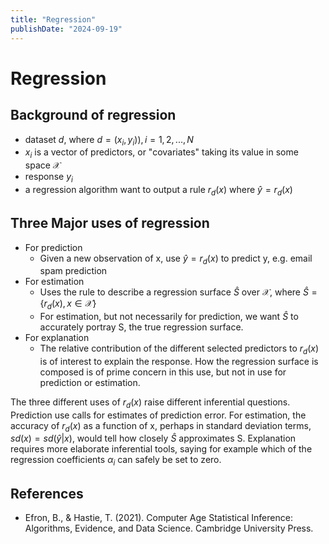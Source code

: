 ```yaml
---
title: "Regression"
publishDate: "2024-09-19"
---
```


# Regression

## Background of regression

- dataset $d$, where $d = {(x_i, y_i)), i=1,2,...,N}$
- $x_i$ is a vector of predictors, or "covariates" taking its value in some space $\mathcal{X}$
- response $y_i$
- a regression algorithm want to output a rule $r_d(x)$ where $\hat{y} = r_d(x)$

## Three Major uses of regression

- For prediction
  - Given a new observation of x, use $\hat{y} = r_d(x)$ to predict y, e.g. email spam prediction
- For estimation
  - Uses the rule to describe a regression surface $\hat{S}$ over $\mathcal{X}$, where $\hat{S} = \{r_d(x), x\in \mathcal{X}\}$
  - For estimation, but not necessarily for prediction, we want $\hat{S}$ to accurately portray S, the true regression surface.
- For explanation
  - The relative contribution of the different selected predictors to $r_d(x)$ is of interest to explain the response. How the regression surface is composed is of prime concern in this use, but not in use for prediction or estimation.

The three different uses of $r_d(x)$ raise different inferential questions. Prediction use calls for estimates of prediction error. For estimation, the accuracy of $r_d(x)$ as a function of x, perhaps in standard deviation terms, $sd(x) = sd(\hat{y}|x)$, would tell how closely $\hat{S}$ approximates S. Explanation requires more elaborate inferential tools, saying for example which of the regression coefficients $\alpha_i$ can safely be set to zero.

## References

- Efron, B., & Hastie, T. (2021). Computer Age Statistical Inference: Algorithms, Evidence, and Data Science. Cambridge University Press.